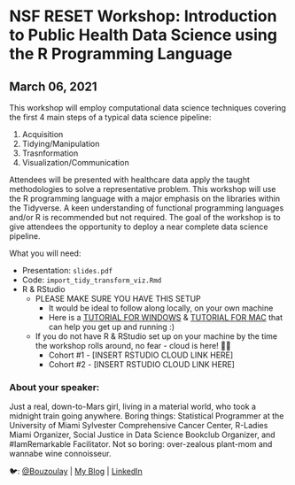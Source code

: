 # NSF RESET Workshop: Introduction to Public Health Data Science using the R Programming Language
## March 06, 2021

This workshop will employ computational data science techniques covering the first 4 main steps of a typical data science pipeline: 
1. Acquisition 
2. Tidying/Manipulation 
3. Trasnformation 
4. Visualization/Communication 

Attendees will be presented with healthcare data apply the taught methodologies to solve a representative problem. This workshop will use the R programming language with a major emphasis on the libraries within the Tidyverse. A keen understanding of functional programming languages and/or R is recommended but not required. The goal of the workshop is to give attendees the opportunity to deploy a near complete data science pipeline. 

What you will need:  

* Presentation: `slides.pdf`
* Code: `import_tidy_transform_viz.Rmd`
* R & RStudio 
  * PLEASE MAKE SURE YOU HAVE THIS SETUP
    * It would be ideal to follow along locally, on your own machine
    * Here is a [TUTORIAL FOR WINDOWS](https://derailment.netlify.app/2019-12-10-installing-r-rstudio-on-windows/) & [TUTORIAL FOR MAC](https://derailment.netlify.app/2019-11-16-installing-r-rstudio-on-a-mac/) that can help you get up and running :)
  * If you do not have R & RStudio set up on your machine by the time the workshop rolls around, no fear - cloud is here! 🦸‍♀
    * Cohort #1 - [INSERT RSTUDIO CLOUD LINK HERE]
    * Cohort #2 - [INSERT RSTUDIO CLOUD LINK HERE]
  
### About your speaker:

Just a real, down-to-Mars girl, living in a material world, who took a midnight train going anywhere. Boring things: Statistical Programmer at the University of Miami Sylvester Comprehensive Cancer Center, R-Ladies Miami Organizer, Social Justice in Data Science Bookclub Organizer, and #IamRemarkable Facilitator. Not so boring: over-zealous plant-mom and wannabe wine connoisseur.  

🐦: [@Bouzoulay](https://twitter.com/Bouzoulay)  |  [My Blog](https://laylab.me)  | [LinkedIn](https://www.linkedin.com/in/layla-bouzoubaa/)  
